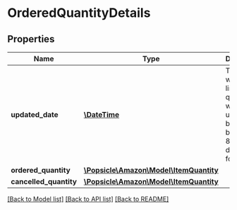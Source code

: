 # OrderedQuantityDetails

## Properties
Name | Type | Description | Notes
------------ | ------------- | ------------- | -------------
**updated_date** | [**\DateTime**](\DateTime.md) | The date when the line item quantity was updated by buyer. Must be in ISO-8601 date/time format. | [optional] 
**ordered_quantity** | [**\Popsicle\Amazon\Model\ItemQuantity**](ItemQuantity.md) |  | [optional] 
**cancelled_quantity** | [**\Popsicle\Amazon\Model\ItemQuantity**](ItemQuantity.md) |  | [optional] 

[[Back to Model list]](../../README.md#documentation-for-models) [[Back to API list]](../../README.md#documentation-for-api-endpoints) [[Back to README]](../../README.md)

